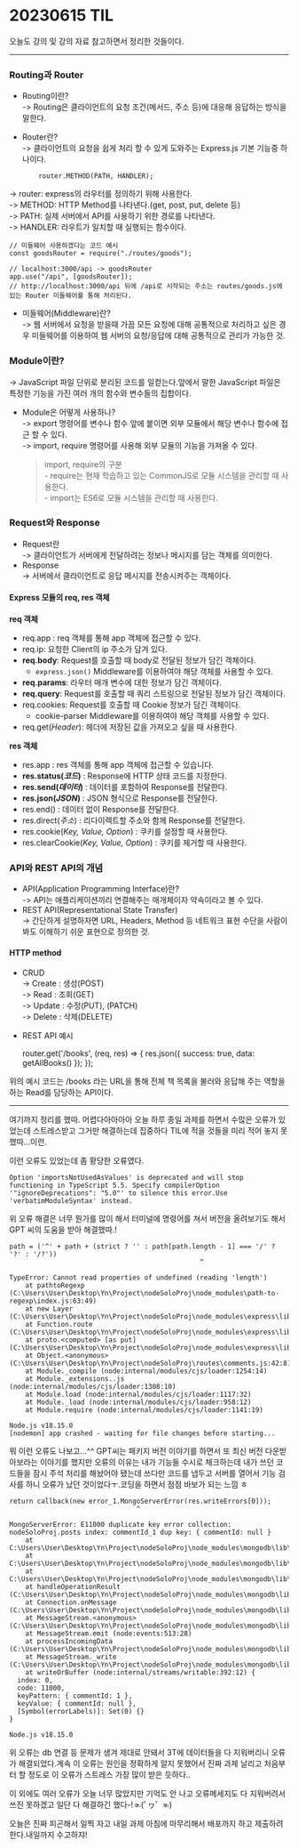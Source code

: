 # 20230615 TIL

오늘도 강의 및 강의 자료 참고하면서 정리한 것들이다.

---

### Routing과 Router

- Routing이란?</br>
  -> Routing은 클라이언트의 요청 조건(메서드, 주소 등)에 대응해 응답하는 방식을 말한다.
- Router란?</br>
  -> 클라이언트의 요청을 쉽게 처리 할 수 있게 도와주는 Express.js 기본 기능중 하나이다.

          router.METHOD(PATH, HANDLER);

-> router: express의 라우터를 정의하기 위해 사용한다.</br>
-> METHOD: HTTP Method를 나타낸다.(get, post, put, delete 등)</br>
-> PATH: 실제 서버에서 API를 사용하기 위한 경로를 나타낸다.</br>
-> HANDLER: 라우트가 일치할 때 실행되는 함수이다.

    // 미들웨어 사용하겠다는 코드 예시
    const goodsRouter = require("./routes/goods");

    // localhost:3000/api -> goodsRouter
    app.use("/api", [goodsRouter]);
    // http://localhost:3000/api 뒤에 /api로 시작되는 주소는 routes/goods.js에 있는 Router 미들웨어를 통해 처리된다.

- 미들웨어(Middleware)란?</br>
  -> 웹 서버에서 요청을 받을때 가끔 모든 요청에 대해 공통적으로 처리하고 싶은 경우 미들웨어를 이용하여 웹 서버의 요청/응답에 대해 공통적으로 관리가 가능한 것.

### Module이란?

-> JavaScript 파일 단위로 분리된 코드를 일컫는다.앞에서 말한 JavaScript 파일은 특정한 기능을 가진 여러 개의 함수와 변수들의 집합이다.

- Module은 어떻게 사용하나?</br>
  -> export 명령어를 변수나 함수 앞에 붙이면 외부 모듈에서 해당 변수나 함수에 접근 할 수 있다.</br>
  -> import, require 명령어를 사용해 외부 모듈의 기능을 가져올 수 있다.
  > import, require의 구분</br>- require는 현재 학습하고 있는 CommonJS로 모듈 시스템을 관리할 때 사용한다.</br>- import는 ES6로 모듈 시스템을 관리할 때 사용한다.

### Request와 Response

- Request란</br>
  -> 클라이언트가 서버에게 전달하려는 정보나 메시지를 담는 객체를 의미한다.
- Response</br>
  -> 서버에서 클라이언트로 응답 메시지를 전송시켜주는 객체이다.

#### Express 모듈의 req, res 객체

**req 객체**

- req.app : req 객체를 통해 app 객체에 접근할 수 있다.
- req.ip: 요청한 Client의 ip 주소가 담겨 있다.
- **req.body**: Request를 호출할 때 body로 전달된 정보가 담긴 객체이다.
  - `express.json()` Middleware를 이용하여야 해당 객체를 사용할 수 있다.
- **req.params**: 라우터 매개 변수에 대한 정보가 담긴 객체이다.
- **req.query**: Request를 호출할 때 쿼리 스트링으로 전달된 정보가 담긴 객체이다.
- req.cookies: Request를 호출할 때 Cookie 정보가 담긴 객체이다.
  - cookie-parser Middleware를 이용하여야 해당 객체를 사용할 수 있다.
- req.get(_Header_): 헤더에 저장된 값을 가져오고 싶을 때 사용한다.

**res 객체**

- res.app : res 객체를 통해 app 객체에 접근할 수 있습니다.
- **res.status(_코드_)** : Response에 HTTP 상태 코드를 지정한다.
- **res.send(_데이터_)** : 데이터를 포함하여 Response를 전달한다.
- **res.json(_JSON_)** : JSON 형식으로 Response를 전달한다.
- res.end() : 데이터 없이 Response를 전달한다.
- res.direct(_주소_) : 리다이렉트할 주소와 함께 Response를 전달한다.
- res.cookie(_Key, Value, Option_) : 쿠키를 설정할 때 사용한다.
- res.clearCookie(_Key, Value, Option_) : 쿠키를 제거할 때 사용한다.

### API와 REST API의 개념

- API(Application Programming Interface)란?</br>
  -> API는 애플리케이션끼리 연결해주는 매개체이자 약속이라고 볼 수 있다.
- REST API(Representational State Transfer)</br>
  -> 간단하게 설명하자면 URL, Headers, Method 등 네트워크 표현 수단을 사람이 봐도 이해하기 쉬운 표현으로 정의한 것.

#### HTTP method

- CRUD</br>
  -> Create : 생성(POST)</br>
  -> Read : 조회(GET)</br>
  -> Update : 수정(PUT), (PATCH)</br>
  -> Delete : 삭제(DELETE)</br>

- REST API 예시

  router.get('/books', (req, res) => {
  res.json({ success: true, data: getAllBooks() });
  });

위의 예시 코드는 /books 라는 URL을 통해 전체 책 목록을 불러와 응답해 주는 역할을 하는 Read를 담당하는 API이다.

---

여기까지 정리를 했따. 어렵다아아아아 오늘 하루 종일 과제를 하면서 수많은 오류가 있었는데 스트레스받고 그거만 해결하는데 집중하다 TIL에 적을 것들을 미리 적어 놓지 못했따...이런.

이런 오류도 있었는데 좀 황당한 오류였다.

    Option 'importsNotUsedAsValues' is deprecated and will stop functioning in TypeScript 5.5. Specify compilerOption '"ignoreDeprecations": "5.0"' to silence this error.Use 'verbatimModuleSyntax' instead.

위 오류 해결은 너무 뭔가를 많이 해서 터미널에 명령어를 쳐서 버전을 올려보기도 해서 GPT 씨의 도움을 받아 해결했따.!

    path = ('^' + path + (strict ? '' : path[path.length - 1] === '/' ? '?' : '/?'))
                                                    ^

    TypeError: Cannot read properties of undefined (reading 'length')
        at pathtoRegexp (C:\Users\User\Desktop\Yn\Project\nodeSoloProj\node_modules\path-to-regexp\index.js:63:49)
        at new Layer (C:\Users\User\Desktop\Yn\Project\nodeSoloProj\node_modules\express\lib\router\layer.js:45:17)
        at Function.route (C:\Users\User\Desktop\Yn\Project\nodeSoloProj\node_modules\express\lib\router\index.js:505:15)
        at proto.<computed> [as put] (C:\Users\User\Desktop\Yn\Project\nodeSoloProj\node_modules\express\lib\router\index.js:520:22)
        at Object.<anonymous> (C:\Users\User\Desktop\Yn\Project\nodeSoloProj\routes\comments.js:42:8)
        at Module._compile (node:internal/modules/cjs/loader:1254:14)
        at Module._extensions..js (node:internal/modules/cjs/loader:1308:10)
        at Module.load (node:internal/modules/cjs/loader:1117:32)
        at Module._load (node:internal/modules/cjs/loader:958:12)
        at Module.require (node:internal/modules/cjs/loader:1141:19)

    Node.js v18.15.0
    [nodemon] app crashed - waiting for file changes before starting...

뭐 이런 오류도 나보고...^^ GPT씨는 패키지 버전 이야기를 하면서 또 최신 버전 다운받아보라는 이야기를 했지만 오류의 이유는 내가 기능들 수시로 체크하는데 내가 쓰던 코드들을 잠시 주석 처리를 해놨어야 됐는데 쓰다만 코드를 냅두고 서버를 열어서 기능 검사를 하니 오류가 났던 것이었다ㅜ.코딩을 하면서 점점 바보가 되는 느낌 ㅎ

    return callback(new error_1.MongoServerError(res.writeErrors[0]));
                                    ^

    MongoServerError: E11000 duplicate key error collection: nodeSoloProj.posts index: commentId_1 dup key: { commentId: null }
        at C:\Users\User\Desktop\Yn\Project\nodeSoloProj\node_modules\mongodb\lib\operations\insert.js:50:33
        at C:\Users\User\Desktop\Yn\Project\nodeSoloProj\node_modules\mongodb\lib\cmap\connection_pool.js:331:21
        at C:\Users\User\Desktop\Yn\Project\nodeSoloProj\node_modules\mongodb\lib\sdam\server.js:207:17
        at handleOperationResult (C:\Users\User\Desktop\Yn\Project\nodeSoloProj\node_modules\mongodb\lib\sdam\server.js:335:20)
        at Connection.onMessage (C:\Users\User\Desktop\Yn\Project\nodeSoloProj\node_modules\mongodb\lib\cmap\connection.js:206:9)
        at MessageStream.<anonymous> (C:\Users\User\Desktop\Yn\Project\nodeSoloProj\node_modules\mongodb\lib\cmap\connection.js:61:60)
        at MessageStream.emit (node:events:513:28)
        at processIncomingData (C:\Users\User\Desktop\Yn\Project\nodeSoloProj\node_modules\mongodb\lib\cmap\message_stream.js:124:16)
        at MessageStream._write (C:\Users\User\Desktop\Yn\Project\nodeSoloProj\node_modules\mongodb\lib\cmap\message_stream.js:33:9)
        at writeOrBuffer (node:internal/streams/writable:392:12) {
      index: 0,
      code: 11000,
      keyPattern: { commentId: 1 },
      keyValue: { commentId: null },
      [Symbol(errorLabels)]: Set(0) {}
    }

    Node.js v18.15.0

위 오류는 db 연결 등 문제가 생겨 제대로 안돼서 3T에 데이터들을 다 지워버리니 오류가 해결되었다.계속 이 오류는 원인을 정확하게 알지 못했어서 진짜 과제 날리고 처음부터 할 정도로 이 오류가 스트레스 가장 많이 받은 듯하다..

이 외에도 여러 오류가 오늘 너무 많았지만 기억도 안 나고 오류메세지도 다 지워버려서 쓰진 못하겠고 일단 다 해결하긴 했다-!☜(ﾟヮﾟ ☜)

오늘은 진짜 피곤해서 일찍 자고 내일 과제 아침에 마무리해서 배포까지 하고 제출하려 한다.내일까지 수고하쟈!
